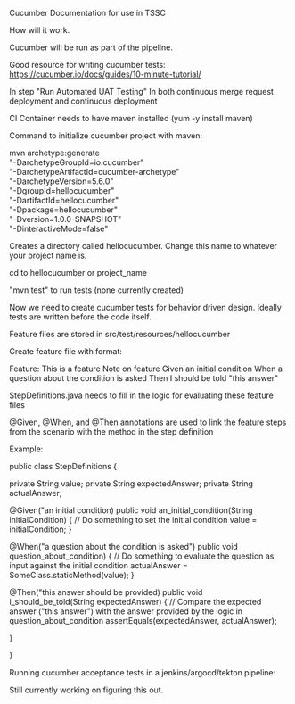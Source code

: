 Cucumber Documentation for use in TSSC

How will it work.

Cucumber will be run as part of the pipeline.

Good resource for writing cucumber tests: https://cucumber.io/docs/guides/10-minute-tutorial/

In step "Run Automated UAT Testing" In both continuous merge request deployment and continuous deployment

CI Container needs to have maven installed (yum -y install maven)

Command to initialize cucumber project with maven:

mvn archetype:generate                      \
   "-DarchetypeGroupId=io.cucumber"           \
   "-DarchetypeArtifactId=cucumber-archetype" \
   "-DarchetypeVersion=5.6.0"               \
   "-DgroupId=hellocucumber"                  \
   "-DartifactId=hellocucumber"               \
   "-Dpackage=hellocucumber"                  \
   "-Dversion=1.0.0-SNAPSHOT"                 \
   "-DinteractiveMode=false"


Creates a directory called hellocucumber. Change this name to whatever your project name is.

cd to hellocucumber or project_name

"mvn test" to run tests (none currently created)

Now we need to create cucumber tests for behavior driven design. Ideally tests are written before the code itself.

Feature files are stored in src/test/resources/hellocucumber

Create feature file with format:

Feature: This is a feature
	Note on feature
Given an initial condition
When a question about the condition is asked
Then I should be told "this answer"

StepDefinitions.java needs to fill in the logic for evaluating these feature files

@Given, @When, and @Then annotations are used to link the feature steps from the scenario with the method in the step definition

Example:

public class StepDefinitions {

private String value;
private String expectedAnswer;
private String actualAnswer;

@Given("an initial condition)
public void an_initial_condition(String initialCondition) {
// Do something to set the initial condition
	value = initialCondition;
}

@When("a question about the condition is asked")
public void question_about_condition) {
// Do something to evaluate the question as input against the initial condition
	actualAnswer = SomeClass.staticMethod(value);
}

@Then("this answer should be provided)
public void i_should_be_told(String expectedAnswer)
{
// Compare the expected answer ("this answer") with the answer provided by the logic in question_about_condition
assertEquals(expectedAnswer, actualAnswer);

}

}



Running cucumber acceptance tests in a jenkins/argocd/tekton pipeline:

Still currently working on figuring this out.












